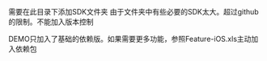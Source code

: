 需要在此目录下添加SDK文件夹
由于文件夹中有些必要的SDK太大。超过github的限制。不能加入版本控制

DEMO只加入了基础的依赖版。如果需要更多功能，参照Feature-iOS.xls主动加入依赖包
